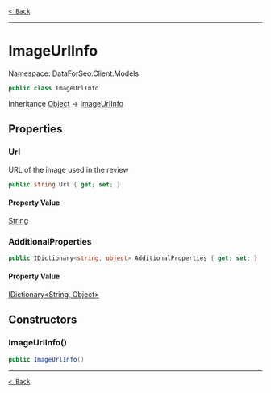 [`< Back`](./)

---

# ImageUrlInfo

Namespace: DataForSeo.Client.Models

```csharp
public class ImageUrlInfo
```

Inheritance [Object](https://docs.microsoft.com/en-us/dotnet/api/system.object) → [ImageUrlInfo](./dataforseo.client.models.imageurlinfo)

## Properties

### **Url**

URL of the image used in the review

```csharp
public string Url { get; set; }
```

#### Property Value

[String](https://docs.microsoft.com/en-us/dotnet/api/system.string)<br>

### **AdditionalProperties**

```csharp
public IDictionary<string, object> AdditionalProperties { get; set; }
```

#### Property Value

[IDictionary&lt;String, Object&gt;](https://docs.microsoft.com/en-us/dotnet/api/system.collections.generic.idictionary-2)<br>

## Constructors

### **ImageUrlInfo()**

```csharp
public ImageUrlInfo()
```

---

[`< Back`](./)
